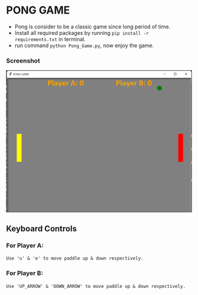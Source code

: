 # PONG GAME

*    Pong is consider to be a classic game since long period of time.
*   Install all required packages by running `pip install -r requirements.txt` in terminal.
*   run command `python Pong_Game.py`, now enjoy the game.

### Screenshot

![](Screenshot.png)

## Keyboard Controls

### For Player A:

	Use 'u' & 'e' to move paddle up & down respectively.

### For Player B:

	Use 'UP_ARROW' & 'DOWN_ARROW' to move paddle up & down respectively.
